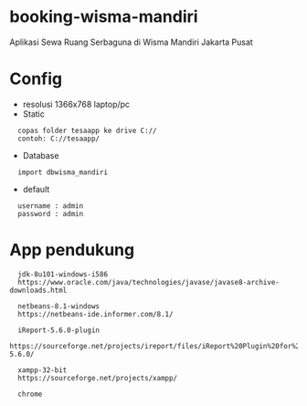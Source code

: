 # booking-wisma-mandiri
Aplikasi Sewa Ruang Serbaguna di Wisma Mandiri Jakarta Pusat

# Config
* resolusi 1366x768 laptop/pc
* Static
```
  copas folder tesaapp ke drive C://
  contoh: C://tesaapp/
```
* Database
```
  import dbwisma_mandiri
```

* default
```
  username : admin
  password : admin
```

# App pendukung
```
  jdk-8u101-windows-i586
  https://www.oracle.com/java/technologies/javase/javase8-archive-downloads.html
  
  netbeans-8.1-windows
  https://netbeans-ide.informer.com/8.1/
  
  iReport-5.6.0-plugin
  https://sourceforge.net/projects/ireport/files/iReport%20Plugin%20for%20NetBeans/iReport-5.6.0/
  
  xampp-32-bit
  https://sourceforge.net/projects/xampp/
  
  chrome
```

